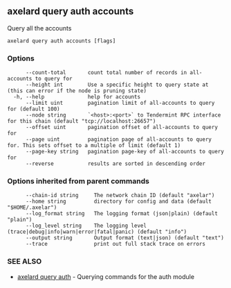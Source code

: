 ## axelard query auth accounts

Query all the accounts

```
axelard query auth accounts [flags]
```

### Options

```
      --count-total       count total number of records in all-accounts to query for
      --height int        Use a specific height to query state at (this can error if the node is pruning state)
  -h, --help              help for accounts
      --limit uint        pagination limit of all-accounts to query for (default 100)
      --node string       `<host>:<port>` to Tendermint RPC interface for this chain (default "tcp://localhost:26657")
      --offset uint       pagination offset of all-accounts to query for
      --page uint         pagination page of all-accounts to query for. This sets offset to a multiple of limit (default 1)
      --page-key string   pagination page-key of all-accounts to query for
      --reverse           results are sorted in descending order
```

### Options inherited from parent commands

```
      --chain-id string     The network chain ID (default "axelar")
      --home string         directory for config and data (default "$HOME/.axelar")
      --log_format string   The logging format (json|plain) (default "plain")
      --log_level string    The logging level (trace|debug|info|warn|error|fatal|panic) (default "info")
      --output string       Output format (text|json) (default "text")
      --trace               print out full stack trace on errors
```

### SEE ALSO

- [axelard query auth](/cli-docs/v0_31_1/axelard_query_auth) - Querying commands for the auth module
